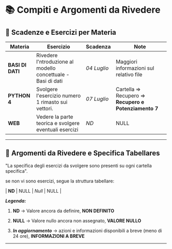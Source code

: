 # 📚 Compiti e Argomenti da Rivedere

## 📅 Scadenze e Esercizi per Materia

| Materia             | Esercizio                                 | Scadenza     | Note                                        |
|---------------------|-------------------------------------------|--------------|---------------------------------------------|
| **BASI DI DATI**    | Rivedere l'ntroduzione al modello concettuale - Basi di dati  | *04 Luglio*   |  Maggiori informazioni sul relativo file            |
| **PYTHON 4**    |  Svolgere l'esercizio numero 1 rimasto sui vettori. | *07 Luglio*   |  Cartella => Recupero =>  **Recupero e Potenziamento 7**            |
| **WEB**         | Vedere la parte teorica e svolgere eventuali esercizi  | *ND*               | NULL                      |




---

## 🔁 Argomenti da Rivedere e Specifica Tabellares

"La specifica degli esercizi da svolgere sono presenti su ogni cartella specifica".

se non vi sono esercizi, segue la struttura tabellare:

| **ND**         | NULL                               | *Null*               | NULL                      |




***Legenda:***

1. **ND** -> Valore ancora da definire, **NON DEFINITO**

2. **NULL** -> Valore nullo ancora non assegnato, **VALORE NULLO**

3. ***In aggiornamento*** -> azioni e informazioni disponibili a breve (meno di 24 ore), **INFORMAZIONI A BREVE**

---


